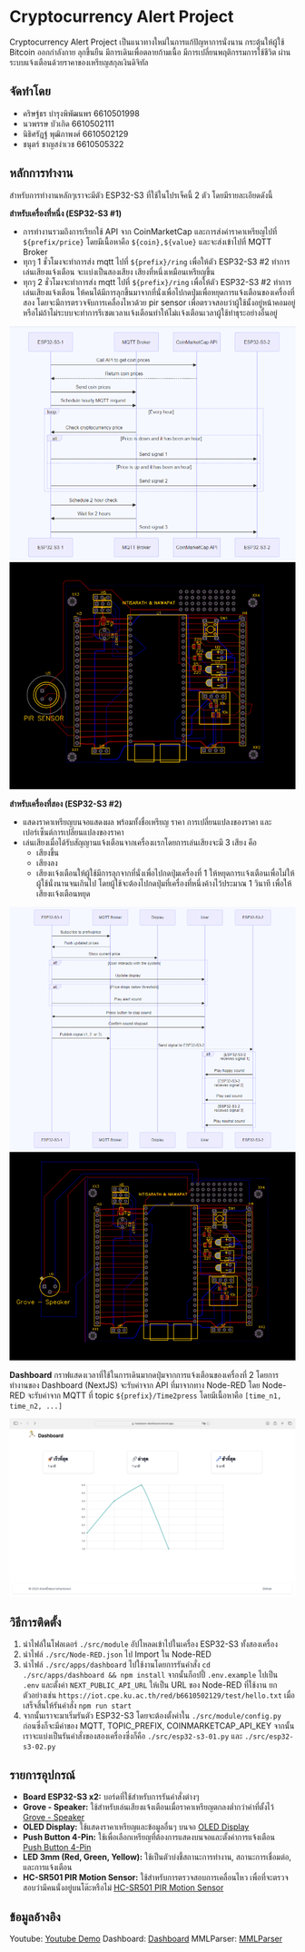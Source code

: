 # Cryptocurrency Alert Project

Cryptocurrency Alert Project เป็นแนวทางใหม่ในการแก้ปัญหาการนั่งนาน กระตุ้นให้ผู้ใช้ Bitcoin ออกกำลังกาย ลุกขึ้นยืน มีการเดินเพื่อตลายก้ามเนื้อ มีการเปลี่ยนพฤติกรรมการใช้ชีวิต ผ่านระบบแจ้งเตือนด้วยราคาของเหรียญสกุลเงินดิจิทัล

## จัดทำโดย
- คริษฐ์ธร บำรุงพิพัฒนพร 6610501998
- นวพรรษ บัวเกิด 6610502111
- นิธิศรัฎฐ์ พุฒิภาพงศ์ 6610502129
- ชนุตร์ ชาญสง่าเวช 6610505322


## หลักการทำงาน
สำหรับการทำงานหลักๆเราจะมีตัว ESP32-S3 ที่ใช้ในโปรเจ็คนี้ 2 ตัว โดยมีรายละเอียดดังนี้

**สำหรับเครื่องที่หนึ่ง (ESP32-S3 #1)**
- การทำงานรวมถึงการเรียกใช้ API จาก CoinMarketCap และการส่งค่าราคาเหรียญไปที่ `${prefix/price}` โดยมีเนื้อหาคือ `${coin},${value}` และจะส่งเข้าไปที่ MQTT Broker 
- ทุกๆ 1 ชั่วโมงจะทำการส่ง mqtt ไปที่ `${prefix}/ring` เพื่อให้ตัว ESP32-S3 #2 ทำการเล่นเสียงแจ้งเตือน จะเเบ่งเป็นสองเสียง เสียงที่หนึ่งเหมือนเหรียญขึ้น 
- ทุกๆ 2 ชั่วโมงจะทำการส่ง mqtt ไปที่ `${prefix}/ring` เพื่อให้ตัว ESP32-S3 #2 ทำการเล่นเสียงแจ้งเตือน ให้คนได้มีการลุกขึ้นมาจากที่นั่งเพื่อไปกดปุ่มเพื่อหยุดการแจ้งเตือนของเครื่องที่สอง โดยจะมีการตรวจจับการเคลื่องไหวด้วย pir sensor เพื่อตรวจสอบว่าผู้ใช้นั้งอยู่หน้าคอมอยู่หรือไม่ถ้าไม่ระบบจะทำการรีเซตเวลาเเจ้งเตือนทำให้ไม่เเจ้งเตือนเวลาผู้ใช้ทำธุระอย่างอื่นอยู่

![Sequence Diagram for ESP32-S3 #1](./image/esp32-s3-01.png)
![PCB #1](./image/board1.png)

**สำหรับเครื่องที่สอง (ESP32-S3 #2)**

- แสดงราคาเหรียญบนจอแสดงผล พร้อมทั้งชื่อเหรียญ ราคา การเปลี่ยนแปลงของราคา และ เปอร์เซ็นต์การเปลี่ยนแปลงของราคา
- เล่นเสียงเมื่อได้รับสัญญานแจ้งเตือนจากเครื่องเเรกโดยการเล่นเสียงจะมี 3 เสียง คือ
  - เสียงขึ้น 
  - เสียงลง 
  - เสียงเเจ้งเตือนให้ผู้ใช้มีการลุกจากที่นั่งเพื่อไปกดปุ่มเครื่องที่ 1 ให้หยุดการเเจ้งเตือนเพื่อไม่ให้ผู้ใช้นั่งนานจนเกินไป โดยผู้ใช้จะต้องไปกดปุ่มที่เครื่องที่หนึ่งค้างไว้ประมาณ 1 วินาที เพื่อให้เสียงเเจ้งเตือนหยุด

![Sequence Diagram for ESP32-S3 #2](./image/esp32-s3-02.png)
![PCB #2](./image/board2.png)

**Dashboard**
กราฟแสดงเวลาที่ใช้ในการเดินมากดปุ่มจากการแจ้งเตือนของเครื่องที่ 2
โดยการทำงานของ Dashboard (NextJS) จะรับค่าจาก API ที่มาจากทาง Node-RED โดย Node-RED จะรับค่าจาก MQTT ที่ topic `${prefix}/Time2press` โดยมีเนื้อหาคือ `[time_n1, time_n2, ...]`

![Dashboard](./image/dashboard.png)

## วิธีการติดตั้ง
1. นำไฟล์ในโฟลเดอร์ `./src/module` อัปโหลดเข้าไปในเครื่อง ESP32-S3 ทั้งสองเครื่อง
2. นำไฟล์ `./src/Node-RED.json` ไป Import ใน Node-RED
3. นำไฟล์ `./src/apps/dashboard` ไปใช้งานโดยการรันคำสั่ง `cd ./src/apps/dashboard && npm install` จากนั้นก็อปปี้ `.env.example` ไปเป็น `.env` และตั้งค่า `NEXT_PUBLIC_API_URL` ให้เป็น URL ของ Node-RED ที่ใช้งาน ยกตัวอย่างเช่น `https://iot.cpe.ku.ac.th/red/b6610502129/test/hello.txt` เมื่อเสร็จสิ้นให้รันคำสั่ง `npm run start`
4. จากนั้นเราจะมาเริ่มรันตัว ESP32-S3 โดยจะต้องตั้งค่าใน `./src/module/config.py` ก่อน​ซึ่งก็จะมีค่าของ MQTT, TOPIC_PREFIX, COINMARKETCAP_API_KEY จากนั้นเราจะแบ่งเป็นรันคำสั่งของสองเครื่องซึ่งก็คือ `./src/esp32-s3-01.py` และ `./src/esp32-s3-02.py` 

## รายการอุปกรณ์
- **Board ESP32-S3 x2:** บอร์ดที่ใช้สำหรับการรันคำสั่งต่างๆ
- **Grove - Speaker:** ใช้สำหรับเล่นเสียงแจ้งเตือนเมื่อราคาเหรียญตกลงต่ำกว่าค่าที่ตั้งไว้ [Grove - Speaker](https://th.cytron.io/p-grove-speaker)
- **OLED Display:** ใช้แสดงราคาเหรียญและข้อมูลอื่นๆ บนจอ [OLED Display](https://th.cytron.io/p-oled-i2c-0.96inch-128x64-blue-display)
- **Push Button 4-Pin:** ใช้เพื่อเลือกเหรียญที่ต้องการแสดงบนจอและตั้งค่าการแจ้งเตือน [Push Button 4-Pin](https://th.cytron.io/p-6x6x1-push-button-4pin)
- **LED 3mm (Red, Green, Yellow):** ใช้เป็นตัวบ่งชี้สถานะการทำงาน, สถานะการเชื่อมต่อ, และการแจ้งเตือน
- **HC-SR501 PIR Motion Sensor:** ใช้สำหรับการตรวจสอบการเคลื่อนไหว เพื่อที่จะตรวจสอบว่ามีคนนั่งอยู่บนโต๊ะหรือไม่ [HC-SR501 PIR Motion Sensor](https://www.lazada.co.th/products/hc-sr501-pir-motion-sensor-arduino-nodemcu-esp32-esp8266-i1420660825-s12635627965.html?spm=a2o4m.tm80167383.2074280300.1.4081dKhEdKhEF2.4081dKhEdKhEF2)

## ข้อมูลอ้างอิง
Youtube: [Youtube Demo](https://www.youtube.com/watch?v=a6oo5drq0ws)
Dashboard: [Dashboard](https://hardware-dashboard.vercel.app/)
MMLParser: [MMLParser](https://gitlab.com/cjaikaeo/mmlparser-python/-/blob/master/mmlparser/mmlparser.py?ref_type=heads)

